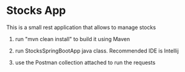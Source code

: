 # Stocks App

This is a small rest application that allows to manage stocks


1. run "mvn clean install" to build it using Maven

2. run StocksSpringBootApp java class. Recommended IDE is Intellij

3. use the Postman collection attached to run the requests

